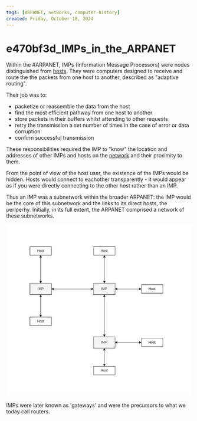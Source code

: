 ```yaml
---
tags: [ARPANET, networks, computer-history]
created: Friday, October 18, 2024
---
```


# e470bf3d_IMPs_in_the_ARPANET

Within the #ARPANET, IMPs (Information Message Processors) were nodes
distinguished from [hosts](Network_hosts.md). They were computers designed to
receive and route the the packets from one host to another, described as
"adaptive routing".

Their job was to:

- packetize or reassemble the data from the host
- find the most efficient pathway from one host to another
- store packets in their buffers whilst attending to other requests
- retry the transmission a set number of times in the case of error or data
  corruption
- confirm successful transmission

These responsibilities required the IMP to "know" the location and addresses of
other IMPs and hosts on the [network](Network_fundamentals.md) and their
proximity to them.

From the point of view of the host user, the existence of the IMPs would be
hidden. Hosts would connect to eachother transparently - it would appear as if
you were directly connecting to the other host rather than an IMP.

Thus an IMP was a subnetwork within the broader ARPANET: the IMP would be the
core of this subnetwork and the links to its direct hosts, the periperhy.
Initially, in its full extent, the ARPANET comprised a network of these
subnetworks.

![IMP diagram](static/IMP-network.png)

IMPs were later known as 'gateways' and were the precursors to what we today
call routers.
